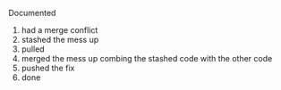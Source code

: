 Documented
1. had a merge conflict
2. stashed the mess up
3. pulled
4. merged the mess up combing the stashed code with the other code
5. pushed the fix
6. done